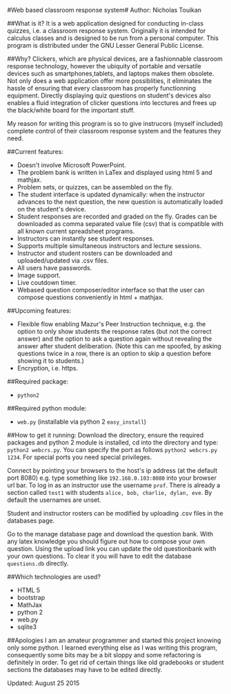 #Web based classroom response system#
Author: Nicholas Touikan

##What is it?
It is a web application designed for conducting in-class quizzes, i.e. a classroom response system. Originally it is intended for calculus classes and is designed to be run from a personal computer. This program is distributed under the GNU Lesser General Public License.

##Why?
Clickers, which are physical devices, are a fashionnable classroom response technology, however the ubiquity of portable and versatile devices such as smartphones,tablets, and laptops makes them obsolete. Not only does a web application offer more possiblities, it  eliminates the hassle of ensuring that every classroom has properly functionning equipment. Directly displaying quiz questions on student's devices also enables a fluid integration of clicker questions into lecctures and frees up the black/white board for the important stuff.

 My reason for writing this program is so to give instrucors (myself included) complete control of their classroom response system and the features they need.

##Current features:
* Doesn't involve Microsoft PowerPoint.
* The problem bank is written in LaTex and displayed using html 5 and mathjax.
* Problem sets, or quizzes, can be assembled on the fly.
* The student interface is updated dynamically: when the instructor advances to the next question, the new question is automatically loaded on the student's device.
* Student responses are recorded and graded on the fly. Grades can be downloaded as comma separated value file (csv) that is compatible with all known current spreadsheet programs.
* Instructors can instantly see student responses.
* Supports multiple simultaneous instructors and lecture sessions.
* Instructor and student rosters can be downloaded and uploaded/updated via .csv files.
* All users have passwords.
* Image support.
* Live coutdown timer.
* Webased question composer/editor interface so that the user can compose questions conveniently in html + mathjax.

##Upcoming features:
* Flexible flow enabling Mazur's Peer Instruction technique, e.g. the option to only show students the response rates (but not the correct answer) and the option to ask a question again without revealing the answer after student deliberation. (Note this can me spoofed, by asking questions twice in a row, there is an option to skip a question before showing it to students.)
* Encryption, i.e. https.

##Required package:
* `python2`

##Required python module:
* `web.py` (installable via python 2 `easy_install`)

##How to get it running:
Download the directory, ensure the required packages and python 2 module is installed, cd into the directory  and type: `python2 webcrs.py`. You can specify the port as follows `python2 webcrs.py 1234`. For special ports you need special privileges.

Connect by pointing your browsers to the host's ip address (at the default port 8080) e.g. type something like `192.168.0.103:8080` into your browser url bar. To log in as an instructor use the username `prof`. There is already a section called `test1` with students `alice, bob, charlie, dylan, eve`. By default the usernames are unset.

Student and instructor rosters can be modified by uploading .csv files in the databases page.

Go to the manage database page and download the question bank. With any latex knowledge you should figure out how to compose your own question. Using the upload link you can update the old questionbank with your own questions. To clear it you will have to edit the database `questions.db` directly.

##Which technologies are used?
* HTML 5
* bootstrap
* MathJax
* python 2
* web.py
* sqlite3

##Apologies
I am an amateur programmer and started this project knowing only some python. I learned everything else as I was writing this program, consequently some bits may be a bit sloppy and some refactoring is definitely in order. To get rid of certain things like old gradebooks or student sections the databases may have to be edited directly.

Updated: August 25 2015
